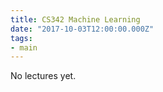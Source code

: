 ```yaml
---
title: CS342 Machine Learning
date: "2017-10-03T12:00:00.000Z"
tags:
- main
---
```


No lectures yet.
